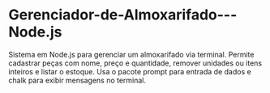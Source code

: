 # Gerenciador-de-Almoxarifado---Node.js
Sistema em Node.js para gerenciar um almoxarifado via terminal. Permite cadastrar peças com nome, preço e quantidade, remover unidades ou itens inteiros e listar o estoque. Usa o pacote prompt para entrada de dados e chalk para exibir mensagens no terminal.
